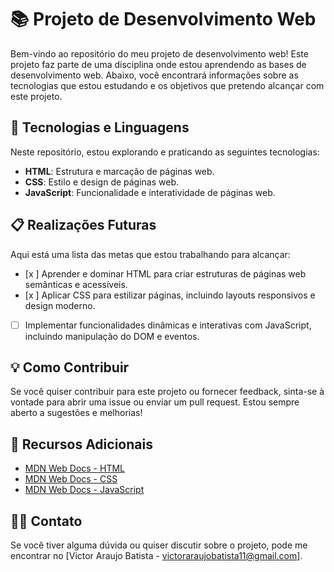  # 📚 Projeto de Desenvolvimento Web

Bem-vindo ao repositório do meu projeto de desenvolvimento web! Este projeto faz parte de uma disciplina onde estou aprendendo as bases de desenvolvimento web. Abaixo, você encontrará informações sobre as tecnologias que estou estudando e os objetivos que pretendo alcançar com este projeto.

## 🚀 Tecnologias e Linguagens

Neste repositório, estou explorando e praticando as seguintes tecnologias:

- **HTML**: Estrutura e marcação de páginas web.
- **CSS**: Estilo e design de páginas web.
- **JavaScript**: Funcionalidade e interatividade de páginas web.

## 📋 Realizações Futuras

Aqui está uma lista das metas que estou trabalhando para alcançar:

- [x ]  Aprender e dominar HTML para criar estruturas de páginas web semânticas e acessíveis.
- [x ]  Aplicar CSS para estilizar páginas, incluindo layouts responsivos e design moderno.
- [ ]   Implementar funcionalidades dinâmicas e interativas com JavaScript, incluindo manipulação do DOM e eventos.

## 💡 Como Contribuir

Se você quiser contribuir para este projeto ou fornecer feedback, sinta-se à vontade para abrir uma issue ou enviar um pull request. Estou sempre aberto a sugestões e melhorias!

## 🔗 Recursos Adicionais

- [MDN Web Docs - HTML](https://developer.mozilla.org/en-US/docs/Web/HTML)
- [MDN Web Docs - CSS](https://developer.mozilla.org/en-US/docs/Web/CSS)
- [MDN Web Docs - JavaScript](https://developer.mozilla.org/en-US/docs/Web/JavaScript)

## 🧑‍💻 Contato

Se você tiver alguma dúvida ou quiser discutir sobre o projeto, pode me encontrar no [Victor Araujo Batista - victoraraujobatista11@gmail.com].


